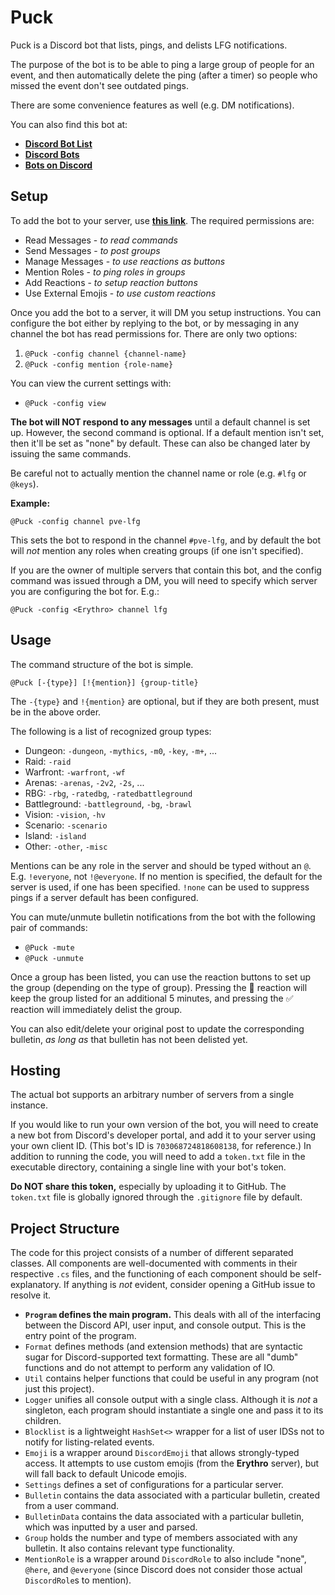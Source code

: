 # Puck

Puck is a Discord bot that lists, pings, and delists LFG notifications.

The purpose of the bot is to be able to ping a large group of people for an
event, and then automatically delete the ping (after a timer) so people who
missed the event don't see outdated pings.

There are some convenience features as well (e.g. DM notifications).

You can also find this bot at:
- **[Discord Bot List][2]**
- **[Discord Bots][3]**
- **[Bots on Discord][4]**

## Setup

To add the bot to your server, use **[this link][1]**. The required permissions are:
- Read Messages - *to read commands*
- Send Messages - *to post groups*
- Manage Messages - *to use reactions as buttons*
- Mention Roles - *to ping roles in groups*
- Add Reactions - *to setup reaction buttons*
- Use External Emojis - *to use custom reactions*

Once you add the bot to a server, it will DM you setup instructions. You can
configure the bot either by replying to the bot, or by messaging in any channel
the bot has read permissions for. There are only two options:
1. `@Puck -config channel {channel-name}`
2. `@Puck -config mention {role-name}`

You can view the current settings with:
- `@Puck -config view`

**The bot will NOT respond to any messages** until a default channel is set up.
However, the second command is optional. If a default mention isn't set, then
it'll be set as "none" by default. These can also be changed later by issuing
the same commands.

Be careful not to actually mention the channel name or role (e.g. `#lfg` or `@keys`).

**Example:**

`@Puck -config channel pve-lfg`

This sets the bot to respond in the channel `#pve-lfg`, and by default the bot
will *not* mention any roles when creating groups (if one isn't specified).

If you are the owner of multiple servers that contain this bot, and the config
command was issued through a DM, you will need to specify which server you are
configuring the bot for. E.g.:

`@Puck -config <Erythro> channel lfg`

## Usage

The command structure of the bot is simple.

`@Puck [-{type}] [!{mention}] {group-title}`

The `-{type}` and `!{mention}` are optional, but if they are both present,
must be in the above order.

The following is a list of recognized group types:
- Dungeon: `-dungeon`, `-mythics`, `-m0`, `-key`, `-m+`, ...
- Raid: `-raid`
- Warfront: `-warfront`, `-wf`
- Arenas: `-arenas`, `-2v2`, `-2s`, ...
- RBG: `-rbg`, `-ratedbg`, `-ratedbattleground`
- Battleground: `-battleground`, `-bg`, `-brawl`
- Vision: `-vision`, `-hv`
- Scenario: `-scenario`
- Island: `-island`
- Other: `-other`, `-misc`

Mentions can be any role in the server and should be typed without an `@`.
E.g. `!everyone`, not `!@everyone`. If no mention is specified, the default for
the server is used, if one has been specified. `!none` can be used to suppress
pings if a server default has been configured.

You can mute/unmute bulletin notifications from the bot with the following pair
of commands:
- `@Puck -mute`
- `@Puck -unmute`

Once a group has been listed, you can use the reaction buttons to set up the
group (depending on the type of group). Pressing the 🔄 reaction will keep the
group listed for an additional 5 minutes, and pressing the ✅ reaction will
immediately delist the group.

You can also edit/delete your original post to update the corresponding
bulletin, *as long as* that bulletin has not been delisted yet.

## Hosting

The actual bot supports an arbitrary number of servers from a single instance.

If you would like to run your own version of the bot, you will need to create a
new bot from Discord's developer portal,  and add it to your server using your
own client ID. (This bot's ID is `703068724818608138`, for reference.) In
addition to running the code, you will need to add a `token.txt` file in the
executable directory, containing a single line with your bot's token.

**Do NOT share this token,** especially by uploading it to GitHub. The
`token.txt` file is globally ignored through the `.gitignore` file by default.

## Project Structure

The code for this project consists of a number of different separated
classes. All components are well-documented with comments in their
respective `.cs` files, and the functioning of each component should be
self-explanatory. If anything is *not* evident, consider opening a
GitHub issue to resolve it.

- **`Program` defines the main program.** This deals with all of the
interfacing between the Discord API, user input, and console output.
This is the entry point of the program.
- `Format` defines methods (and extension methods) that are syntactic
sugar for Discord-supported text formatting. These are all "dumb"
functions and do not attempt to perform any validation of IO.
- `Util` contains helper functions that could be useful in any program
(not just this project).
- `Logger` unifies all console output with a single class. Although it
is *not* a singleton, each program should instantiate a single one and
pass it to its children.
- `Blocklist` is a lightweight `HashSet<>` wrapper for a list of user
IDSs not to notify for listing-related events.
- `Emoji` is a wrapper around `DiscordEmoji` that allows strongly-typed
access. It attempts to use custom emojis (from the **Erythro** server),
but will fall back to default Unicode emojis.
- `Settings` defines a set of configurations for a particular server.
- `Bulletin` contains the data associated with a particular bulletin,
created from a user command.
- `BulletinData` contains the data associated with a particular bulletin,
which was inputted by a user and parsed.
- `Group` holds the number and type of members associated with any
bulletin. It also contains relevant type functionality.
- `MentionRole` is a wrapper around `DiscordRole` to also include "none",
`@here`, and `@everyone` (since Discord does not consider those actual
`DiscordRole`s to mention).

[1]: https://discordapp.com/oauth2/authorize?client_id=703068724818608138&scope=bot&permissions=404544
[2]: https://top.gg/bot/703068724818608138
[3]: https://discord.bots.gg/bots/703068724818608138
[4]: https://bots.ondiscord.xyz/bots/703068724818608138
